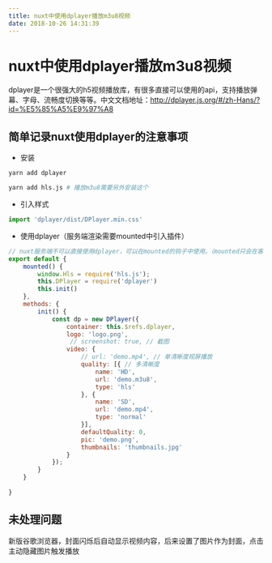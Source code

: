 ```yaml
---
title: nuxt中使用dplayer播放m3u8视频
date: 2018-10-26 14:31:39
---
```

# nuxt中使用dplayer播放m3u8视频
dplayer是一个很强大的h5视频播放库，有很多直接可以使用的api，支持播放弹幕、字母、流畅度切换等等。中文文档地址：http://dplayer.js.org/#/zh-Hans/?id=%E5%85%A5%E9%97%A8

##  简单记录nuxt使用dplayer的注意事项
- 安装


```bash
yarn add dplayer

yarn add hls.js # 播放m3u8需要另外安装这个
```


- 引入样式


```js
import 'dplayer/dist/DPlayer.min.css'
```


- 使用dplayer（服务端渲染需要mounted中引入插件）


```js
// nuxt服务端不可以直接使用dplayer，可以在mounted的钩子中使用。（mounted只会在客户端触发）
export default {
    mounted() {
        window.Hls = require('hls.js');
        this.DPlayer = require('dplayer')
        this.init()
    },
    methods: {
        init() {
            const dp = new DPlayer({
                container: this.$refs.dplayer,
                logo: 'logo.png',
                 // screenshot: true, // 截图   
                video: {
                    // url: 'demo.mp4', // 单清晰度视屏播放
                    quality: [{ // 多清晰度
                        name: 'HD',
                        url: 'demo.m3u8',
                        type: 'hls'
                    }, {
                        name: 'SD',
                        url: 'demo.mp4',
                        type: 'normal'
                    }],
                    defaultQuality: 0,
                    pic: 'demo.png',
                    thumbnails: 'thumbnails.jpg'
                }
            });
        }
    }
    
}

```

## 未处理问题  
新版谷歌浏览器，封面闪烁后自动显示视频内容，后来设置了图片作为封面，点击主动隐藏图片触发播放
  